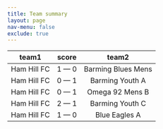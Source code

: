```yaml
---
title: Team summary
layout: page
nav-menu: false
exclude: true
---
```




|    team1    |    score    |       team2        |
|:-----------:|:-----------:|:------------------:|
| Ham Hill FC | 1 &mdash; 0 | Barming Blues Mens |
| Ham Hill FC | 0 &mdash; 1 |  Barming Youth A   |
| Ham Hill FC | 0 &mdash; 1 |  Omega 92 Mens B   |
| Ham Hill FC | 2 &mdash; 1 |  Barming Youth C   |
| Ham Hill FC | 1 &mdash; 0 |   Blue Eagles A    |

 <br /><br /><br />